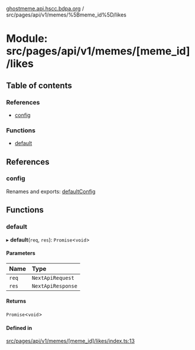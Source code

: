 [ghostmeme.api.hscc.bdpa.org][1] / src/pages/api/v1/memes/%5Bmeme_id%5D/likes

# Module: src/pages/api/v1/memes/\[meme_id]/likes

## Table of contents

### References

- [config][2]

### Functions

- [default][3]

## References

### config

Renames and exports: [defaultConfig][4]

## Functions

### default

▸ **default**(`req`, `res`): `Promise`<`void`>

#### Parameters

| Name  | Type              |
| :---- | :---------------- |
| `req` | `NextApiRequest`  |
| `res` | `NextApiResponse` |

#### Returns

`Promise`<`void`>

#### Defined in

[src/pages/api/v1/memes/\[meme_id\]/likes/index.ts:13][5]

[1]: ../README.md
[2]: src_pages_api_v1_memes__meme_id__likes.md#config
[3]: src_pages_api_v1_memes__meme_id__likes.md#default
[4]: src_backend_middleware.md#defaultconfig

[5]:
https://github.com/nhscc/ghostmeme.api.hscc.bdpa.org/blob/ed30678/src/pages/api/v1/memes/[meme_id]/likes/index.ts#L13
